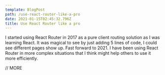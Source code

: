 ```yaml
---
template: BlogPost
path: /use-react-router-like-a-pro
date: 2021-01-15T02:45:32.796Z
title: Use React Router like a pro
---
```

I started using React Router in 2017 as a pure client routing solution as I was learning React. It was magical to see by just adding 5 lines of code, I could see different pages show up. Fast forward to 2021. I have been using React Router in more complex situations that I think might help others to use it more efficiently. 

// MORE
